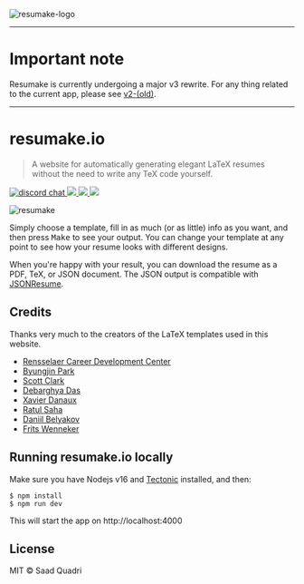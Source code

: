 ![resumake-logo](https://i.imgur.com/Y4JmhrV.png)

---

# Important note

Resumake is currently undergoing a major v3 rewrite. For any thing related to the current app, please see [v2-(old)](https://github.com/saadq/resumake.io/tree/v2-(old)).

---

# resumake.io

> A website for automatically generating elegant LaTeX resumes without the need to write any TeX code yourself.

<a href="https://discord.gg/UYygFCF">
  <img src="https://img.shields.io/badge/chat-discord-blue?style=flat&logo=discord" alt="discord chat">
</a>
<a href="https://opencollective.com/resumake/donate">
  <img src="https://img.shields.io/badge/donate-$-ff69b4.svg?maxAge=2592000">
</a>
<a href="#backers">
  <img src="https://opencollective.com/resumake/backers/badge.svg">
</a>
<a href="#sponsors">
  <img src="https://opencollective.com/resumake/sponsors/badge.svg">
</a>

![resumake](https://i.imgur.com/QUoFVmG.png)

Simply choose a template, fill in as much (or as little) info as you want, and then press <kbd>Make</kbd> to see your output. You can change your template at any point to see how your resume looks with different designs.

When you're happy with your result, you can download the resume as a PDF, TeX, or JSON document. The JSON output is compatible with [JSONResume](https://jsonresume.org).

## Credits
Thanks very much to the creators of the LaTeX templates used in this website.

* [Rensselaer Career Development Center](https://www.rpi.edu/dept/arc/training/latex/resumes/)
* [Byungjin Park](https://github.com/posquit0)
* [Scott Clark](https://github.com/sc932)
* [Debarghya Das](https://github.com/deedy)
* [Xavier Danaux](https://github.com/xdanaux)
* [Ratul Saha](https://github.com/RatulSaha)
* [Daniil Belyakov](https://github.com/dnl-blkv)
* [Frits Wenneker](https://www.overleaf.com/latex/templates/your-new-cv/xqzhcmqkqrtw)

## Running resumake.io locally

Make sure you have Nodejs v16 and [Tectonic](https://tectonic-typesetting.github.io/) installed, and then:

```
$ npm install
$ npm run dev
```

This will start the app on http://localhost:4000

## License
MIT © Saad Quadri

